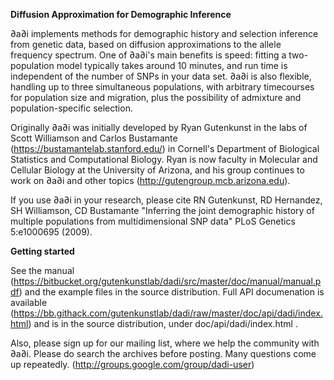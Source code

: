 **Diffusion Approximation for Demographic Inference**

∂a∂i implements methods for demographic history and selection inference from genetic data, based on diffusion approximations to the allele frequency spectrum. One of ∂a∂i's main benefits is speed: fitting a two-population model typically takes around 10 minutes, and run time is independent of the number of SNPs in your data set. ∂a∂i is also flexible, handling up to three simultaneous populations, with arbitrary timecourses for population size and migration, plus the possibility of admixture and population-specific selection.

Originally ∂a∂i was initially developed by  Ryan Gutenkunst in the labs of Scott Williamson and Carlos Bustamante (https://bustamantelab.stanford.edu/) in Cornell's Department of Biological Statistics and Computational Biology. Ryan is now faculty in Molecular and Cellular Biology at the University of Arizona, and his group continues to work on ∂a∂i and other topics (http://gutengroup.mcb.arizona.edu).

If you use ∂a∂i in your research, please cite RN Gutenkunst, RD Hernandez, SH Williamson, CD Bustamante "Inferring the joint demographic history of multiple populations from multidimensional SNP data" PLoS Genetics 5:e1000695 (2009).

**Getting started**

See the manual (https://bitbucket.org/gutenkunstlab/dadi/src/master/doc/manual/manual.pdf) and the example files in the source distribution. Full API documenation is available (https://bb.githack.com/gutenkunstlab/dadi/raw/master/doc/api/dadi/index.html) and is in the source distribution, under doc/api/dadi/index.html .

Also, please sign up for our mailing list, where we help the community with ∂a∂i. Please do search the archives before posting. Many questions come up repeatedly. (http://groups.google.com/group/dadi-user)